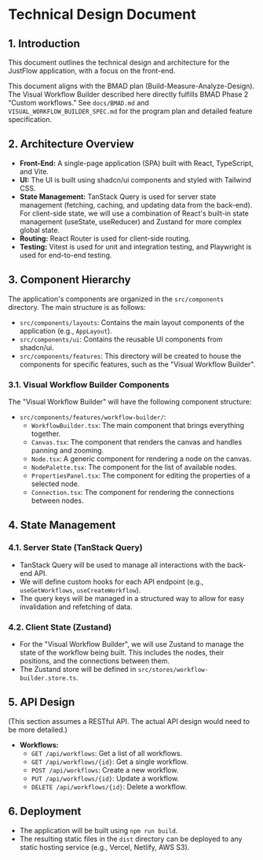 # Technical Design Document

## 1. Introduction

This document outlines the technical design and architecture for the JustFlow application, with a focus on the front-end.

This document aligns with the BMAD plan (Build-Measure-Analyze-Design). The Visual Workflow Builder described here directly fulfills BMAD Phase 2 “Custom workflows.” See `docs/BMAD.md` and `VISUAL_WORKFLOW_BUILDER_SPEC.md` for the program plan and detailed feature specification.

## 2. Architecture Overview

*   **Front-End:** A single-page application (SPA) built with React, TypeScript, and Vite.
*   **UI:** The UI is built using shadcn/ui components and styled with Tailwind CSS.
*   **State Management:** TanStack Query is used for server state management (fetching, caching, and updating data from the back-end). For client-side state, we will use a combination of React's built-in state management (useState, useReducer) and Zustand for more complex global state.
*   **Routing:** React Router is used for client-side routing.
*   **Testing:** Vitest is used for unit and integration testing, and Playwright is used for end-to-end testing.

## 3. Component Hierarchy

The application's components are organized in the `src/components` directory. The main structure is as follows:

*   `src/components/layouts`: Contains the main layout components of the application (e.g., `AppLayout`).
*   `src/components/ui`: Contains the reusable UI components from shadcn/ui.
*   `src/components/features`: This directory will be created to house the components for specific features, such as the "Visual Workflow Builder".

### 3.1. Visual Workflow Builder Components

The "Visual Workflow Builder" will have the following component structure:

*   `src/components/features/workflow-builder/`:
    *   `WorkflowBuilder.tsx`: The main component that brings everything together.
    *   `Canvas.tsx`: The component that renders the canvas and handles panning and zooming.
    *   `Node.tsx`: A generic component for rendering a node on the canvas.
    *   `NodePalette.tsx`: The component for the list of available nodes.
    *   `PropertiesPanel.tsx`: The component for editing the properties of a selected node.
    *   `Connection.tsx`: The component for rendering the connections between nodes.

## 4. State Management

### 4.1. Server State (TanStack Query)

*   TanStack Query will be used to manage all interactions with the back-end API.
*   We will define custom hooks for each API endpoint (e.g., `useGetWorkflows`, `useCreateWorkflow`).
*   The query keys will be managed in a structured way to allow for easy invalidation and refetching of data.

### 4.2. Client State (Zustand)

*   For the "Visual Workflow Builder", we will use Zustand to manage the state of the workflow being built. This includes the nodes, their positions, and the connections between them.
*   The Zustand store will be defined in `src/stores/workflow-builder.store.ts`.

## 5. API Design

(This section assumes a RESTful API. The actual API design would need to be more detailed.)

*   **Workflows:**
    *   `GET /api/workflows`: Get a list of all workflows.
    *   `GET /api/workflows/{id}`: Get a single workflow.
    *   `POST /api/workflows`: Create a new workflow.
    *   `PUT /api/workflows/{id}`: Update a workflow.
    *   `DELETE /api/workflows/{id}`: Delete a workflow.

## 6. Deployment

*   The application will be built using `npm run build`.
*   The resulting static files in the `dist` directory can be deployed to any static hosting service (e.g., Vercel, Netlify, AWS S3).
